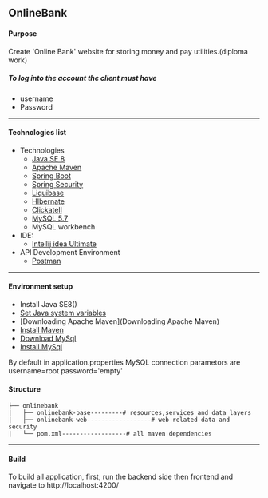   ## OnlineBank
  
#### Purpose 
  Create 'Online Bank' website for storing money and pay utilities.(diploma work)


##### To log into the account the client must have
   - username
   - Password 
   -------
#### Technologies list
 - Technologies
     * [Java SE 8](http://www.oracle.com/technetwork/java/javase/overview/index.html)
     * [Apache Maven](https://maven.apache.org/)
     * [Spring Boot](http://projects.spring.io/spring-boot/)
     * [Spring Security](http://projects.spring.io/spring-security/)
     * [Liquibase](http://www.liquibase.org/index.html)
     * [HIbernate](http://hibernate.org/orm/)
     * [Clickatell](https://www.clickatell.com/)
     * [MySQL 5.7](https://www.mysql.com/downloads/) 
     * MySQL workbench
  - IDE:
     - [Intellij idea Ultimate](https://www.jetbrains.com/idea/download/#section=linux)
  - API Development Environment
    -  [Postman](https://www.getpostman.com/)
-------

#### Environment setup

 * Install Java SE8()
 * [Set Java system variables](http://www.oracle.com/technetwork/java/javase/overview/index.html)
 * [Downloading Apache Maven](Downloading Apache Maven)
 * [Install Maven](https://maven.apache.org/install.html)
 * [Download MySql](https://dev.mysql.com/downloads/mysql/)
 * [Install MySql](https://dev.mysql.com/doc/mysql-installer/en/)

By default in application.properties MySQL connection parametors are username=root  password='empty'
                                                      

#### Structure

```
├── onlinebank
|   ├── onlinebank-base---------# resources,services and data layers
|   ├── onlinebank-web------------------# web related data and security
|   └── pom.xml------------------# all maven dependencies
```
-------

#### Build

To build all application, first, run the backend side then frontend and navigate to http://localhost:4200/ 